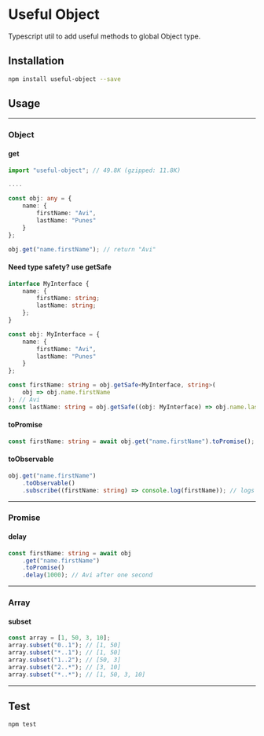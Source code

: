 # Useful Object

Typescript util to add useful methods to global Object type.

## Installation

```sh
npm install useful-object --save
```

## Usage

---

### Object

#### get

```typescript
import "useful-object"; // 49.8K (gzipped: 11.8K)

....

const obj: any = {
    name: {
        firstName: "Avi",
        lastName: "Punes"
    }
};

obj.get("name.firstName"); // return "Avi"
```

#### Need type safety? use getSafe

```typescript
interface MyInterface {
    name: {
        firstName: string;
        lastName: string;
    };
}

const obj: MyInterface = {
    name: {
        firstName: "Avi",
        lastName: "Punes"
    }
};

const firstName: string = obj.getSafe<MyInterface, string>(
    obj => obj.name.firstName
); // Avi
const lastName: string = obj.getSafe((obj: MyInterface) => obj.name.lastName); // Punes
```

#### toPromise

```typescript
const firstName: string = await obj.get("name.firstName").toPromise(); // Avi
```

#### toObservable

```typescript
obj.get("name.firstName")
    .toObservable()
    .subscribe((firstName: string) => console.log(firstName)); // logs Avi
```

---

### Promise

#### delay

```typescript
const firstName: string = await obj
    .get("name.firstName")
    .toPromise()
    .delay(1000); // Avi after one second
```

---

### Array

#### subset

```typescript
const array = [1, 50, 3, 10];
array.subset("0..1"); // [1, 50]
array.subset("*..1"); // [1, 50]
array.subset("1..2"); // [50, 3]
array.subset("2..*"); // [3, 10]
array.subset("*..*"); // [1, 50, 3, 10]
```

---

## Test

```sh
npm test
```
